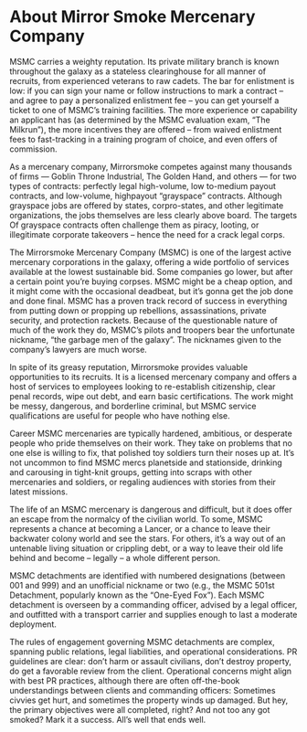# About Mirror Smoke Mercenary Company

MSMC carries a weighty reputation. Its private
 military branch is known throughout the galaxy as a
 stateless clearinghouse for all manner of recruits,
 from experienced veterans to raw cadets. The bar for
 enlistment is low: if you can sign your name or follow
 instructions to mark a contract – and agree to pay a
 personalized enlistment fee – you can get yourself a
 ticket to one of MSMC’s training facilities. The more
 experience or capability an applicant has (as determined by the MSMC evaluation exam, “The Milkrun”),
 the more incentives they are offered – from waived
 enlistment fees to fast-tracking in a training program
 of choice, and even offers of commission.

As a mercenary company, Mirrorsmoke competes
 against many thousands of firms — Goblin Throne
 Industrial, The Golden Hand, and others — for two
 types of contracts: perfectly legal high-volume, low to-medium payout contracts, and low-volume, highpayout “grayspace” contracts. Although grayspace
 jobs are offered by states, corpro-states, and other
 legitimate organizations, the jobs themselves are less
 clearly above board. The targets Of grayspace
 contracts often challenge them as piracy, looting, or
 illegitimate corporate takeovers – hence the need for
 a crack legal corps.

The Mirrorsmoke Mercenary Company (MSMC) is
 one of the largest active mercenary corporations in
 the galaxy, offering a wide portfolio of services
 available at the lowest sustainable bid. Some
companies go lower, but after a certain point you’re
 buying corpses. MSMC might be a cheap option, and
 it might come with the occasional deadbeat, but it’s gonna
 get the job done and done final.
 MSMC has a proven track
 record of success in everything from putting down
 or propping up rebellions, assassinations, private
 security, and protection rackets. Because of the questionable nature of much of the work they do, MSMC’s
 pilots and troopers bear the unfortunate nickname,
 “the garbage men of the galaxy”. The nicknames given
 to the company’s lawyers are much worse.

In spite of its greasy reputation, Mirrorsmoke provides
 valuable opportunities to its recruits. It is a licensed
 mercenary company and offers a host of services to
 employees looking to re-establish citizenship, clear penal records, wipe out debt, and earn basic certifications. The work might be messy, dangerous, and
 borderline criminal, but MSMC service qualifications are
 useful for people who have nothing else.

Career MSMC mercenaries are typically hardened,
 ambitious, or desperate people who pride themselves
 on their work. They take on problems that no one else
 is willing to fix, that polished toy soldiers turn their
 noses up at. It’s not uncommon to find MSMC mercs
 planetside and stationside, drinking and carousing in
 tight-knit groups, getting into scraps with other
 mercenaries and soldiers, or regaling audiences with
 stories from their latest missions.

The life of an MSMC mercenary is dangerous and
 difficult, but it does offer an escape from the normalcy
 of the civilian world. To some, MSMC represents a
 chance at becoming a Lancer, or a chance to
 leave their backwater colony world and see the stars.
 For others, it’s a way out of an untenable living situation or crippling debt, or a way to leave their old life
 behind and become – legally – a whole different
 person.

MSMC detachments are identified with numbered
 designations (between 001 and 999) and an unofficial
 nickname or two (e.g., the MSMC 501st Detachment,
 popularly known as the “One-Eyed Fox”). Each MSMC detachment is overseen by a
 commanding officer, advised by a legal officer, and
 outfitted with a transport carrier and supplies enough
 to last a moderate deployment.

The rules of engagement governing MSMC
 detachments are complex, spanning public relations,
 legal liabilities, and operational considerations. PR
 guidelines are clear: don’t harm or assault civilians,
 don’t destroy property, do get a favorable review
 from the client. Operational concerns might align with best PR practices, although
 there are often off-the-book understandings between
 clients and commanding officers: Sometimes civvies
 get hurt, and sometimes the property winds up damaged. But hey, the primary objectives were all
 completed, right? And not too  any got smoked?
 Mark it a success. All’s well that ends well.
